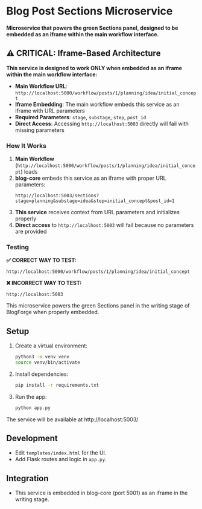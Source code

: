 # Blog Post Sections Microservice

**Microservice that powers the green Sections panel, designed to be embedded as an iframe within the main workflow interface.**

## ⚠️ CRITICAL: Iframe-Based Architecture

**This service is designed to work ONLY when embedded as an iframe within the main workflow interface:**

- **Main Workflow URL**: `http://localhost:5000/workflow/posts/1/planning/idea/initial_concept`
- **Iframe Embedding**: The main workflow embeds this service as an iframe with URL parameters
- **Required Parameters**: `stage`, `substage`, `step`, `post_id`
- **Direct Access**: Accessing `http://localhost:5003` directly will fail with missing parameters

### How It Works

1. **Main Workflow** (`http://localhost:5000/workflow/posts/1/planning/idea/initial_concept`) loads
2. **blog-core** embeds this service as an iframe with proper URL parameters:
   ```
   http://localhost:5003/sections?stage=planning&substage=idea&step=initial_concept&post_id=1
   ```
3. **This service** receives context from URL parameters and initializes properly
4. **Direct access** to `http://localhost:5003` will fail because no parameters are provided

### Testing

**✅ CORRECT WAY TO TEST:**
```
http://localhost:5000/workflow/posts/1/planning/idea/initial_concept
```

**❌ INCORRECT WAY TO TEST:**
```
http://localhost:5003
```

This microservice powers the green Sections panel in the writing stage of BlogForge when properly embedded.

## Setup

1. Create a virtual environment:
   ```bash
   python3 -m venv venv
   source venv/bin/activate
   ```
2. Install dependencies:
   ```bash
   pip install -r requirements.txt
   ```
3. Run the app:
   ```bash
   python app.py
   ```

The service will be available at http://localhost:5003/

## Development
- Edit `templates/index.html` for the UI.
- Add Flask routes and logic in `app.py`.

## Integration
- This service is embedded in blog-core (port 5001) as an iframe in the writing stage. 